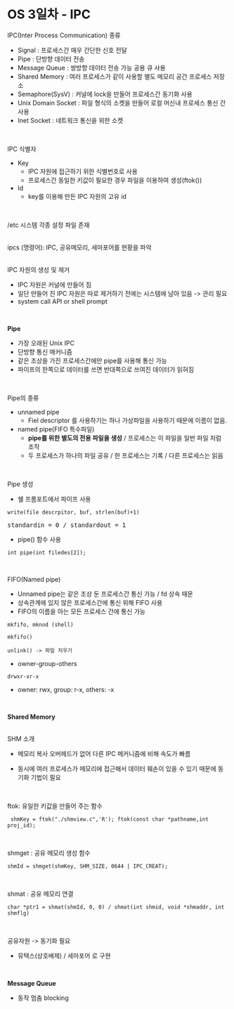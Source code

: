 # OS 3일차 - IPC

IPC(Inter Process Communication) 종류
- Signal : 프로세스간 매우 간단한 신호 전달
- Pipe : 단방향 데이터 전송
- Message Queue : 쌍방향 데이터 전송 가능 공용 큐 사용
- Shared Memory : 여러 프로세스가 같이 사용할 별도 메모리 공간 프로세스 저장소
- Semaphore(SysV) : 커널에 lock을 만들어 프로세스간 동기화 사용
- Unix Domain Socket : 파일 형식의 소켓을 만들어 로컬 머신내 프로세스 통신 간 사용
- Inet Socket : 네트워크 통신을 위한 소켓  
<br/>

IPC 식별자
- Key 
    * IPC 자원에 접근하기 위한 식별번호로 사용
    * 프로세스간 동일한 키값이 필요한 경우 파일을 이용하여 생성(ftok()) 
- Id
    * key를 이용해 만든 IPC 자원의 고유 id  
<br/>

/etc 시스템 각종 설정 파일 존재  
<br/>

ipcs (명령어): IPC, 공유메모리, 세마포어를 현황을 파악  
<br/>

IPC 자원의 생성 및 제거  
- IPC 자원은 커널에 만들어 짐
- 일단 만들어 진 IPC 자원은 따로 제거하기 전에는 시스템에 남아 있음 -> 관리 필요
- system call API or shell prompt  
<br/>

**Pipe**  
- 가장 오래된 Unix IPC
- 단방향 통신 매커니즘
- 같은 조상을 가진 프로세스간에만 pipe를 사용해 통신 가능
- 파이프의 한쪽으로 데이터를 쓰면 반대쪽으로 쓰여진 데이터가 읽혀짐  
<br/>

Pipe의 종류
- unnamed pipe
    * Fiel descriptor 를 사용하기는 하나 가상파일을 사용하기 때문에 이름이 없음.
- named pipe(FIFO 특수파일)
    * **pipe를 위한 별도의 전용 파일을 생성** / 프로세스는 이 파일을 일반 파일 처럼 조작
    * 두 프로세스가 하나의 파일 공유 / 한 프로세스는 기록 / 다른 프로세스는 읽음  
<br/>

Pipe 생성
- 쉘 프롬포트에서 파이프 사용

<pre><code>write(file descrpitor, buf, strlen(buf)+1)</code></pre>
<pre>standardin = 0 / standardout = 1</pre>

- pipe() 함수 사용
<pre><code>int pipe(int filedes[2]);</code></pre>  
<br/>

FIFO(Named pipe)
- Unnamed pipe는 같은 조상 둔 프로세스간 통신 가능 / fd 상속 때문
- 상속관계에 있지 않은 프로세스간에 통신 위해 FIFO 사용
- FIFO의 이름을 아는 모든 프로세스 간에 통신 가능
<pre><code>mkfifo, mknod (shell)</code></pre>
<pre><code>mkfifo()</code></pre>

<pre><code>unlink() -> 파일 지우기</code></pre>

- owner-group-others
<pre><code>drwxr-xr-x</code></pre>

  * owner: rwx, group: r-x, others: -x  
<br/>

**Shared Memory**  
<br/>

SHM 소개

- 메모리 복사 오버헤드가 없어 다른 IPC 메커니즘에 비해 속도가 빠름  

- 동시에 여러 프로세스가 메모리에 접근해서 데이터 훼손이 있을 수 있기 때문에 동기화 기법이 필요  


<br/>



ftok: 유일한 키값을 만들어 주는 함수  
<pre><code> shmKey = ftok("./shmview.c",'R'); ftok(const char *pathname,int proj_id);</code></pre>  
<br/>

shmget : 공유 메모리 생성 함수
<pre><code>shmId = shmget(shmKey, SHM_SIZE, 0644 | IPC_CREAT);</code></pre>  
<br/>

shmat : 공유 메모리 연결
<pre><code>char *ptr1 = shmat(shmId, 0, 0) / shmat(int shmid, void *shmaddr, int shmflg)</code></pre>  
<br/>  

공유자원 -> 동기화 필요
* 뮤택스(상호배제) / 세마포어 로 구현  
<br/>  


**Message Queue**  

- 동작 멈춤 blocking